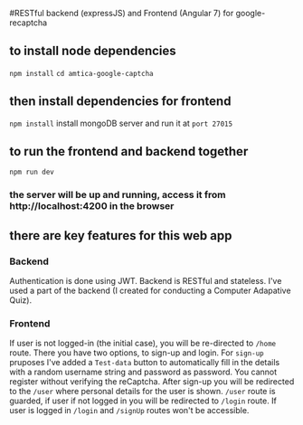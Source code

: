 #RESTful backend (expressJS) and Frontend (Angular 7) for google-recaptcha 

## to install node dependencies
`npm install`
`cd amtica-google-captcha`
## then install dependencies for frontend
`npm install` 
install mongoDB server and run it at `port 27015` 
## to run the frontend and backend together
`npm run dev`
### the server will be up and running, access it from http://localhost:4200 in the browser

## there are key features for this web app
### Backend
Authentication is done using JWT.
Backend is RESTful and stateless.
I've used a part of the backend (I created for conducting a Computer Adapative Quiz).

### Frontend
If user is not logged-in (the initial case), you will be re-directed to `/home` route.
There you have two options, to sign-up and login.
For `sign-up` pruposes I've added a `Test-data` button to automatically fill in the details with a random username string and password as password. You cannot register without verifying the reCaptcha.
After sign-up you will be redirected to the `/user` where personal details for the user is shown.
`/user` route is guarded, if user if not logged in you will be redirected to `/login` route.
If user is logged in `/login` and `/signUp` routes won't be accessible.

